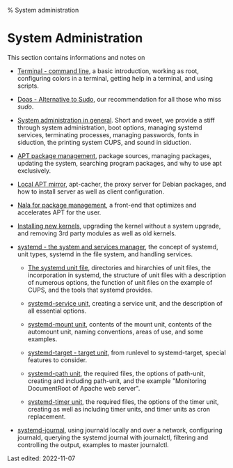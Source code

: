 % System administration

# System Administration

This section contains informations and notes on

+ [Terminal - command line](0701-term-konsole_en.md#terminal---command-line), a basic introduction, working as root, configuring colors in a terminal, getting help in a terminal, and using scripts.

+ [Doas - Alternative to Sudo](0703-sys-admin-doas_en.md#doas---alternative-to-sudo), our recommendation for all those who miss *sudo*.

+ [System administration in general](0702-sys-admin-gen_en.md#system-administration-in-general). Short and sweet, we provide a stiff through system administration, boot options, managing systemd services, terminating processes, managing passwords, fonts in siduction, the printing system CUPS, and sound in siduction.

+ [APT package management](0705-sys-admin-apt_en.md#apt-package-management), package sources, managing packages, updating the system, searching program packages, and why to use apt exclusively. 

+ [Local APT mirror](0706-sys-admin-apt-localmirr_en.md#local-apt-mirror), apt-cacher, the proxy server for Debian packages, and how to install server as well as client configuration.

+ [Nala for package management](0707-sys-admin-nala_en.md), a front-end that optimizes and accelerates APT for the user.

+ [Installing new kernels](0708-sys-admin-kern-upg_en.md#kernel-upgrade), upgrading the kernel  without a system upgrade, and removing 3rd party modules as well as old kernels.

+ [systemd - the system and services manager](0710-systemd-start_en.md#systemd---the-system-and-services-manager), the concept of systemd, unit types, systemd in the file system, and handling services.

    + [The systemd unit file](0711-systemd-unit-datei_en.md#systemd-unit-file), directories and hirarchies of unit files, the incorporation in systemd, the structure of unit files with a description of numerous options, the function of unit files on the example of CUPS, and the tools that systemd provides.

    + [systemd-service unit](0712-systemd-service_en.md#systemd-service), creating a service unit, and the description of all essential options.

    + [systemd-mount unit](0713-systemd-mount_en.md#systemd-mount), contents of the mount unit, contents of the automount unit, naming conventions, areas of use, and some examples.

    + [systemd-target - target unit](0714-systemd-target_en.md#systemd-target---target-unit), from runlevel to systemd-target, special features to consider. 

    + [systemd-path unit](0715-systemd-path_en.md#systemd-path), the required files, the options of path-unit, creating and including path-unit, and the example "Monitoring DocumentRoot of Apache web server".

    + [systemd-timer unit](0716-systemd-timer_en.md#systemd-timer), the required files, the options of the timer unit, creating as well as including timer units, and timer units as cron replacement.

+ [systemd-journal](0717-systemd-journald_en.md#system-journal), using journald locally and over a network, configuring journald, querying the systemd journal with journalctl, filtering and controlling the output, examples to master journalctl.

<div id="rev">Last edited: 2022-11-07</div>
